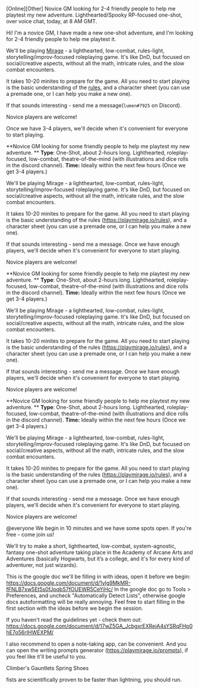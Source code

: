 [Online][Other] Novice GM looking for 2-4 friendly people to help me playtest my new adventure. Lighthearted/Spooky RP-focused one-shot, over voice chat, today, at 8 AM GMT.

Hi! I'm a novice GM, I have made a new one-shot adventure, and I'm looking for 2-4 friendly people to help me playtest it.

We'll be playing [Mirage](https://playmirage.io) - a lighthearted, low-combat, rules-light, storytelling/improv-focused roleplaying game. It's like DnD, but focused on social/creative aspects, without all the math, intricate rules, and the slow combat encounters.

It takes 10-20 minites to prepare for the game. All you need to start playing is the basic understanding of the [rules](https://playmirage.io/rules), and a character sheet (you can use a premade one, or I can help you make a new one).

If that sounds interesting - send me a message(`lumen#7925` on Discord).

Novice players are welcome!




Once we have 3-4 players, we'll decide when it's convenient for everyone to start playing.







**Novice GM looking for some friendly people to help me playtest my new adventure. **
**Type**:  One-Shot, about 2-hours long. Lighthearted, roleplay-focused, low-combat, theatre-of-the-mind (with illustrations and dice rolls in the discord channel).
**Time:** Ideally within the next few hours (Once we get 3-4 players.) 

We'll be playing Mirage - a lighthearted, low-combat, rules-light, storytelling/improv-focused roleplaying game. It's like DnD, but focused on social/creative aspects, without all the math, intricate rules, and the slow combat encounters.

It takes 10-20 minites to prepare for the game. All you need to start playing is the basic understanding of the rules (https://playmirage.io/rules), and a character sheet (you can use a premade one, or I can help you make a new one).

If that sounds interesting - send me a message. Once we have enough players, we'll decide when it's convenient for everyone to start playing.

Novice players are welcome!







**Novice GM looking for some friendly people to help me playtest my new adventure. **
**Type**:  One-Shot, about 2-hours long. Lighthearted, roleplay-focused, low-combat, theatre-of-the-mind (with illustrations and dice rolls in the discord channel).
**Time:** Ideally within the next few hours (Once we get 3-4 players.) 

We'll be playing Mirage - a lighthearted, low-combat, rules-light, storytelling/improv-focused roleplaying game. It's like DnD, but focused on social/creative aspects, without all the math, intricate rules, and the slow combat encounters.

It takes 10-20 minites to prepare for the game. All you need to start playing is the basic understanding of the rules (https://playmirage.io/rules), and a character sheet (you can use a premade one, or I can help you make a new one).

If that sounds interesting - send me a message. Once we have enough players, we'll decide when it's convenient for everyone to start playing.

Novice players are welcome!



**Novice GM looking for some friendly people to help me playtest my new adventure. **
**Type**:  One-Shot, about 2-hours long. Lighthearted, roleplay-focused, low-combat, theatre-of-the-mind (with illustrations and dice rolls in the discord channel).
**Time:** Ideally within the next few hours (Once we get 3-4 players.) 

We'll be playing Mirage - a lighthearted, low-combat, rules-light, storytelling/improv-focused roleplaying game. It's like DnD, but focused on social/creative aspects, without all the math, intricate rules, and the slow combat encounters.

It takes 10-20 minites to prepare for the game. All you need to start playing is the basic understanding of the rules (https://playmirage.io/rules), and a character sheet (you can use a premade one, or I can help you make a new one).

If that sounds interesting - send me a message. Once we have enough players, we'll decide when it's convenient for everyone to start playing.

Novice players are welcome!




@everyone We begin in 10 minutes and we have some spots open. If you're free - come join us!

We'll try to make a short, lighthearted, low-combat, system-agnostic, fantasy one-shot adventure taking place in the Academy of Arcane Arts and Adventures (basically Hogwarts, but it’s a college, and it's for every kind of adventurer, not just wizards).

This is the google doc we'll be filling in with ideas, open it before we begin:
https://docs.google.com/document/d/1ylg9MkMR-fFNLB7xw5Et5s0fJpqb57fOUEWR5CeYiHc/
In the google doc go to Tools > Preferences, and uncheck "Automatically Detect Lists", otherwise google docs autoformatting will be really annoying. 
Feel free to start filling in the first section with the ideas before we begin the session.

If you haven't read the guidelines yet - check them out:
https://docs.google.com/document/d/17wZ5GA_JcbgxrEXRejA4sYSRqFHp0hE7o56rIHWEXPM/

I also recommend to open a note-taking app, can be convenient. And you can open the writing prompts generator (https://playmirage.io/prompts), if you feel like it'll be useful to you.


Climber's Gauntlets
Spring Shoes

fists are scientifically proven to be faster than lightning, you should run.
